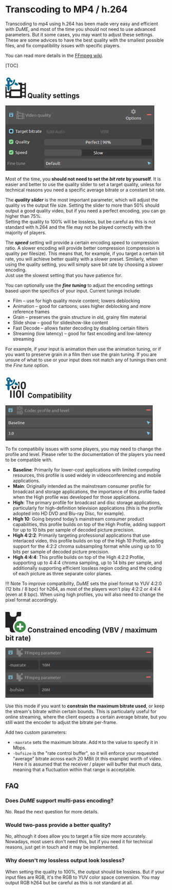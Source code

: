# Transcoding to MP4 / h.264

Transcoding to mp4 using h.264 has been made very easy and efficient with *DuME*, and most of the time you should not need to use advanced parameters. But it some cases, you may want to adjust these settings. These are some advices to have the best quality with the smallest possible files, and fix compatibility issues with specific players.

You can read more details in the [FFmpeg wiki](https://trac.ffmpeg.org/wiki/Encode/H.264).

[TOC]

## ![](img/icons/set-video-quality_bd.svg) Quality settings

![](img/captures/blocks/video_quality.png)

Most of the time, you **should not need to set the *bit rate* by yourself**. It is easier and better to use the quality slider to set a target quality, unless for technical reasons you need a specific average bitrate or a constant bit rate.

The ***quality slider*** is the most important parameter, which will adjust the quality vs the output file size. Setting the slider to more than 50% should output a good quality video, but if you need a perfect encoding, you can go higher than 75%.  
Setting the quality to 100% will be lossless, but be careful as this is not standard with h.264 and the file may not be played correctly with the majority of players.

The ***speed*** setting will provide a certain encoding speed to compression ratio. A slower encoding will provide better compression (compression is quality per filesize). This means that, for example, if you target a certain bit rate, you will achieve better quality with a slower preset. Similarly, when using the quality setting, you will simply save bit rate by choosing a slower encoding.  
Just use the slowest setting that you have patience for.

 You can optionally use the ***fine tuning*** to adjust the encoding settings based upon the specifics of your input. Current tunings include:

- Film – use for high quality movie content; lowers deblocking
- Animation – good for cartoons; uses higher deblocking and more reference frames
- Grain – preserves the grain structure in old, grainy film material
- Slide show – good for slideshow-like content
- Fast Decode – allows faster decoding by disabling certain filters
- Streaming (low latency) – good for fast encoding and low-latency streaming

For example, if your input is animation then use the animation tuning, or if you want to preserve grain in a film then use the grain tuning. If you are unsure of what to use or your input does not match any of tunings then omit the *Fine tune* option.

## ![](img/icons/set-codec-settings_bd.svg) Compatibility

![](img/captures/blocks/video_profile_h264.png)

To fix compatibiliy issues with some players, you may need to change the profile and level. Please refer to the documentation of the players you need to be compatible with.

- **Baseline**: Primarily for lower-cost applications with limited computing resources, this profile is used widely in videoconferencing and mobile applications.
- **Main**: Originally intended as the mainstream consumer profile for broadcast and storage applications, the importance of this profile faded when the High profile was developed for those applications.
- **High**: The primary profile for broadcast and disc storage applications, particularly for high-definition television applications (this is the profile adopted into HD DVD and Blu-ray Disc, for example).
- **High 10**: Going beyond today’s mainstream consumer product capabilities, this profile builds on top of the High Profile, adding support for up to 10 bits per sample of decoded picture precision.
- **High 4:2:2**: Primarily targeting professional applications that use interlaced video, this profile builds on top of the High 10 Profile, adding support for the 4:2:2 chroma subsampling format while using up to 10 bits per sample of decoded picture precision.
- **High 4:4:4**: This profile builds on top of the High 4:2:2 Profile, supporting up to 4:4:4 chroma sampling, up to 14 bits per sample, and additionally supporting efficient lossless region coding and the coding of each picture as three separate color planes.

!!! Note
    To improve compatibility, *DuME* sets the pixel format to YUV 4:2:0 (12 bits / 8 bpc) for h264, as most of the players won't play 4:2:2 or 4:4:4 (even at 8 bpc). When using high profiles, you will also need to change the pixel format accordingly.

## ![](img/icons/add-property_bd.svg) Constrained encoding (VBV / maximum bit rate)

![](img/captures/blocks/constrained_bitrate.png)

Use this mode if you want to **constrain the maximum bitrate used**, or keep the stream's bitrate within certain bounds. This is particularly useful for online streaming, where the client expects a certain average bitrate, but you still want the encoder to adjust the bitrate per-frame.

Add two custom parameters:

- `-maxrate` sets the maximum bitrate. Add `M` to the value to specify it in Mbps.
- `-bufsize` is the "rate control buffer", so it will enforce your requested "average" bitrate across each 20 MBit (it this example) worth of video. Here it is assumed that the receiver / player will buffer that much data, meaning that a fluctuation within that range is acceptable. 

## FAQ

### Does *DuME* support multi-pass encoding?

No. Read the next question for more details.

### Would two-pass provide a better quality?

​No, although it does allow you to target a file size more accurately. Nowadays, most users don't need this, but if you need it for technical reasons, just get in touch and it may be implemented.

### Why doesn't my lossless output look lossless?

When setting the quality to 100%, the output should be lossless. But if your input files are RGB, it's the RGB to YUV color space conversion. You may output RGB h264 but be careful as this is not standard at all.